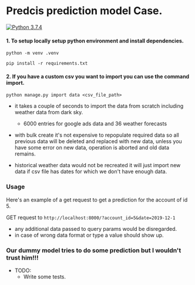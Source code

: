 # Predcis prediction model Case.

[![Python 3.7.4](https://img.shields.io/badge/python-3.7.4-blue.svg)](https://www.python.org/downloads/release/python-374/)

#### 1. To setup locally setup python environment and install dependencies.

`python -m venv .venv`

`pip install -r requirements.txt`

#### 2. If you have a custom csv you want to import you can use the command import.

`python manage.py import data <csv_file_path>`

- it takes a couple of seconds to import the data from scratch including weather data from dark sky.
  - 6000 entries for google ads data and 36 weather forecasts
- with bulk create it's not expensive to repopulate required data so all previous data
  will be deleted and replaced with new data, unless you have some error on new data, operation is aborted
  and old data remains.

- historical weather data would not be recreated it will just import new data if
  csv file has dates for which we don't have enough data.

### Usage

Here's an example of a get request to get a prediction for the account of id 5.

GET request to `http://localhost:8000/?account_id=5&date=2019-12-1`

- any additional data passed to query params would be disregarded.
- in case of wrong data format or type a value should show up.

### Our dummy model tries to do some prediction but I wouldn't trust him!!!

- TODO:
  - Write some tests.
